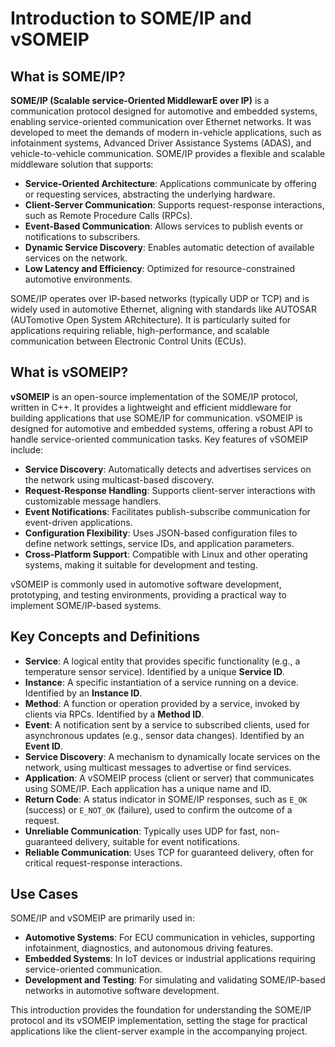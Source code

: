 # Introduction to SOME/IP and vSOMEIP

## What is SOME/IP?

**SOME/IP (Scalable service-Oriented MiddlewarE over IP)** is a communication protocol designed for automotive and embedded systems, enabling service-oriented communication over Ethernet networks. It was developed to meet the demands of modern in-vehicle applications, such as infotainment systems, Advanced Driver Assistance Systems (ADAS), and vehicle-to-vehicle communication. SOME/IP provides a flexible and scalable middleware solution that supports:

- **Service-Oriented Architecture**: Applications communicate by offering or requesting services, abstracting the underlying hardware.
- **Client-Server Communication**: Supports request-response interactions, such as Remote Procedure Calls (RPCs).
- **Event-Based Communication**: Allows services to publish events or notifications to subscribers.
- **Dynamic Service Discovery**: Enables automatic detection of available services on the network.
- **Low Latency and Efficiency**: Optimized for resource-constrained automotive environments.

SOME/IP operates over IP-based networks (typically UDP or TCP) and is widely used in automotive Ethernet, aligning with standards like AUTOSAR (AUTomotive Open System ARchitecture). It is particularly suited for applications requiring reliable, high-performance, and scalable communication between Electronic Control Units (ECUs).

## What is vSOMEIP?

**vSOMEIP** is an open-source implementation of the SOME/IP protocol, written in C++. It provides a lightweight and efficient middleware for building applications that use SOME/IP for communication. vSOMEIP is designed for automotive and embedded systems, offering a robust API to handle service-oriented communication tasks. Key features of vSOMEIP include:

- **Service Discovery**: Automatically detects and advertises services on the network using multicast-based discovery.
- **Request-Response Handling**: Supports client-server interactions with customizable message handlers.
- **Event Notifications**: Facilitates publish-subscribe communication for event-driven applications.
- **Configuration Flexibility**: Uses JSON-based configuration files to define network settings, service IDs, and application parameters.
- **Cross-Platform Support**: Compatible with Linux and other operating systems, making it suitable for development and testing.

vSOMEIP is commonly used in automotive software development, prototyping, and testing environments, providing a practical way to implement SOME/IP-based systems.

## Key Concepts and Definitions

- **Service**: A logical entity that provides specific functionality (e.g., a temperature sensor service). Identified by a unique **Service ID**.
- **Instance**: A specific instantiation of a service running on a device. Identified by an **Instance ID**.
- **Method**: A function or operation provided by a service, invoked by clients via RPCs. Identified by a **Method ID**.
- **Event**: A notification sent by a service to subscribed clients, used for asynchronous updates (e.g., sensor data changes). Identified by an **Event ID**.
- **Service Discovery**: A mechanism to dynamically locate services on the network, using multicast messages to advertise or find services.
- **Application**: A vSOMEIP process (client or server) that communicates using SOME/IP. Each application has a unique name and ID.
- **Return Code**: A status indicator in SOME/IP responses, such as `E_OK` (success) or `E_NOT_OK` (failure), used to confirm the outcome of a request.
- **Unreliable Communication**: Typically uses UDP for fast, non-guaranteed delivery, suitable for event notifications.
- **Reliable Communication**: Uses TCP for guaranteed delivery, often for critical request-response interactions.

## Use Cases

SOME/IP and vSOMEIP are primarily used in:
- **Automotive Systems**: For ECU communication in vehicles, supporting infotainment, diagnostics, and autonomous driving features.
- **Embedded Systems**: In IoT devices or industrial applications requiring service-oriented communication.
- **Development and Testing**: For simulating and validating SOME/IP-based networks in automotive software development.

This introduction provides the foundation for understanding the SOME/IP protocol and its vSOMEIP implementation, setting the stage for practical applications like the client-server example in the accompanying project.